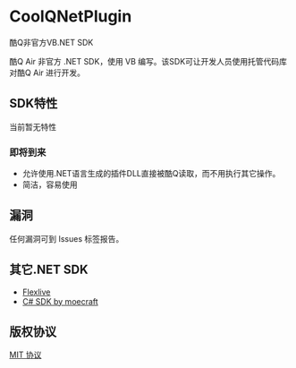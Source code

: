 # CoolQNetPlugin
酷Q非官方VB.NET SDK<br>

酷Q Air 非官方 .NET SDK，使用 VB 编写。该SDK可让开发人员使用托管代码库对酷Q Air 进行开发。

## SDK特性
当前暂无特性
### 即将到来
* 允许使用.NET语言生成的插件DLL直接被酷Q读取，而不用执行其它操作。
* 简洁，容易使用

## 漏洞
任何漏洞可到 Issues 标签报告。

## 其它.NET SDK
* [Flexlive](https://github.com/Flexlive/CQP)
* [C# SDK by moecraft](https://cqp.cc/t/24088)

## 版权协议
[MIT 协议](LICENSE)

